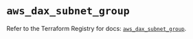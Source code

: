 # `aws_dax_subnet_group`

Refer to the Terraform Registry for docs: [`aws_dax_subnet_group`](https://registry.terraform.io/providers/hashicorp/aws/4.67.0/docs/resources/dax_subnet_group).

